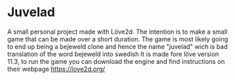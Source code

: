 # Juvelad

A small personal project made with Löve2d. The intention is to make a small game that can be made over a short duration.
The game is most likely going to end up being a bejeweld clone and hence the name "juvelad" wich is bad translation of the word bejeweld into swedish
It is made fore löve version 11.3, to run the game you can download the engine and find instructions on their webpage https://love2d.org/
